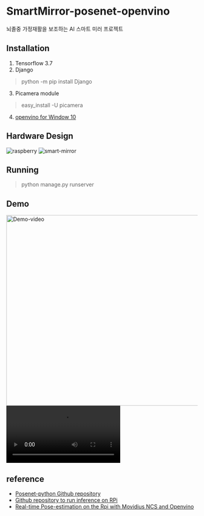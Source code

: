 # SmartMirror-posenet-openvino
뇌졸중 가정재활을 보조하는 AI 스마트 미러 프로젝트

## Installation
1. Tensorflow 3.7
2. Django
> python -m pip install Django
3. Picamera module
> easy_install -U picamera
4. [openvino for Window 10](https://docs.openvinotoolkit.org/latest/openvino_docs_install_guides_installing_openvino_windows.html#Using-Demo-Scripts, "install openvino for window 10")

## Hardware Design
![raspberry](https://user-images.githubusercontent.com/46892916/107644232-866ded00-6cba-11eb-906b-02e4053565b3.png)
![smart-mirror](https://user-images.githubusercontent.com/46892916/107644265-8ff75500-6cba-11eb-96bf-50b5046e01b3.png)

## Running
> python manage.py runserver

## Demo
<img src="https://user-images.githubusercontent.com/46892916/107648003-275ea700-6cbf-11eb-8779-43e14b174520.PNG" width="680px" height="500px" alt="Demo-video"></img><br/>
![Demo Video](https://user-images.githubusercontent.com/46892916/107647493-8d96fa00-6cbe-11eb-9d9c-d01e2d1d79bb.mp4)

## reference
* [Posenet-python Github repository](https://github.com/rwightman/posenet-python)
* [Github repository to run inference on RPi](https://github.com/Oviyum/openvino-posenet)
* [Real-time Pose-estimation on the Rpi with Movidius NCS and Openvino](https://medium.com/@oviyum/real-time-human-pose-estimation-on-the-edge-with-movidius-ncs-and-openvino-ac3b13536)
